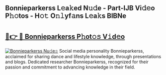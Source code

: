 ## Bonnieparkerss L𝚎a𝚔ed N𝚞𝚍e - Part-IJB Vi𝚍𝚎o P𝚑𝚘tos - H𝚘𝚝 O𝚗𝚕yf𝚊ns L𝚎a𝚔s BlBNe

# <h2><a href="http://kf3ypt.oniu.top/?m=Bonnieparkerss">🔗👉 🔴 Bonnieparkerss P𝚑ot𝚘𝚜 V𝚒d𝚎o</a></h2>

[![Bonnieparkerss Nu𝚍e𝚜](https://i.imgur.com/0qMVB7G.gif)](http://kf3ypt.oniu.top/?m=Bonnieparkerss)
Social media personality Bonnieparkerss, acclaimed for sharing dance and lifestyle knowledge, through presentations and blogs. Dedicated researcher Bonnieparkerss, recognized for their passion and commitment to advancing knowledge in their field.  
